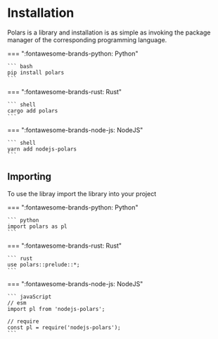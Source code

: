 # Installation

Polars is a library and installation is as simple as invoking the package manager of the corresponding programming language.

=== ":fontawesome-brands-python: Python"

    ``` bash
    pip install polars
    ```

=== ":fontawesome-brands-rust: Rust"

    ``` shell
    cargo add polars
    ```
=== ":fontawesome-brands-node-js: NodeJS"

    ``` shell
    yarn add nodejs-polars
    ```

## Importing

To use the libray import the library into your project


=== ":fontawesome-brands-python: Python"

    ``` python
    import polars as pl
    ```

=== ":fontawesome-brands-rust: Rust"

    ``` rust
    use polars::prelude::*;
    ```
=== ":fontawesome-brands-node-js: NodeJS"

    ``` javaScript
    // esm
    import pl from 'nodejs-polars';

    // require
    const pl = require('nodejs-polars'); 
    ```
